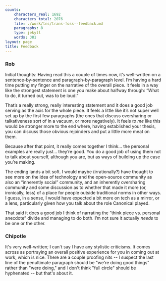 ```yaml
---
counts:
    characters_real: 1692
    characters_total: 2076
    file: ./work/tns/trans-foss--feedback.md
    paragraphs: 8
    type: jekyll
    words: 381
layout: page
title: Feedback
---
```


### Rob

Initial thoughts: Having read this a couple of times now, it’s well-written on a sentence-by-sentence and paragraph-by-paragraph level. I’m having a hard time putting my finger on the narrative of the overall piece. It feels in a way like the strongest statement is one you make about halfway through: “What to do, it turned out, was to be loud.”

That’s a really strong, really interesting statement and it does a good job serving as the axis for the whole piece. It feels a little like it’s not super well set up by the first few paragraphs (the ones that discuss oversharing or talkativeness sort of in a vacuum, or more negatively). It feels _to me_ like this would be stronger more to the end where, having established your thesis, you can discuss those obvious rejoinders and put a little more meat on them.

Because after that point, it really comes together I think… the personal examples are really just… they’re good. You do a good job of using them not to talk about yourself, although you are, but as ways of building up the case you’re making.

The ending lands a bit soft. I would maybe (irrationally?) have thought to see more on the idea of technology and the open-source community as also an “inherently social” community, and an inherently oversharing community and some discussion as to whether that made it more (or, ironically, less) of a place for people outside traditional norms in other ways. I guess, in a sense, I would have expected a bit more on tech as a mirror, or a lens, particularly given how you talk about the role Canonical played.

That said it does a good job I think of narrating the “think piece vs. personal anecdote” divide and managing to do both. I’m not sure it actually _needs_ to be one or the other.

### Chipotle

It's very well-written; I can't say I have any stylistic criticisms. It comes across as portraying an overall positive experience for you in coming out at work, which is nice. There are a couple proofing nits -- I suspect the last line of the penultimate paragraph should be "we're doing good things" rather than "were doing," and I don't think "full circle" should be hyphenated -- but that's about it.
